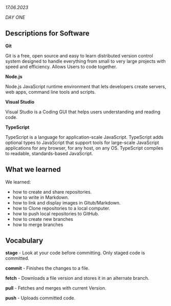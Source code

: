 *17.06.2023*

*DAY ONE*


## Descriptions for Software


**Git**

Git is a free, open source and easy to learn distributed version control system designed to handle everything from small to very large projects with speed and efficiency. Allows Users to code together.


**Node.js**

Node.js JavaScript runtime environment that lets developers create servers, web apps, command line tools and scripts.


**Visual Studio**

Visual Studio is a Coding GUI that helps users understanding and reading code.


**TypeScript**

TypeScript is a language for application-scale JavaScript. TypeScript adds optional types to JavaScript that support tools for large-scale JavaScript applications for any browser, for any host, on any OS. 
TypeScript compiles to readable, standards-based JavaScript.


## What we learned

We learned:
- how to create and share repositories.
- how to write in Markdown.
- how to link and display images in Gitub/Markdown.
- how to Clone repositories to a local computer.
- how to push local repositories to GitHub.
- how to create new branches
- how to merge branches

## Vocabulary

**stage** - Look at your code before committing. Only staged code is committed.

**commit** - Finishes the changes to a file.

**fetch** - Downloads a file version and stores it in an alternate branch.

**pull** - Fetches and merges with current Version.

**push** - Uploads committed code.




